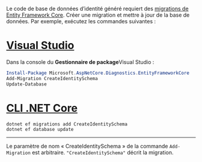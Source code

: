 Le code de base de données d’identité généré requiert des [migrations de Entity Framework Core](/ef/core/managing-schemas/migrations/). Créer une migration et mettre à jour de la base de données. Par exemple, exécutez les commandes suivantes :

# <a name="visual-studio"></a>[Visual Studio](#tab/visual-studio)

Dans la console du **Gestionnaire de package**Visual Studio :

```powershell
Install-Package Microsoft.AspNetCore.Diagnostics.EntityFrameworkCore
Add-Migration CreateIdentitySchema
Update-Database
```

# <a name="net-core-cli"></a>[CLI .NET Core](#tab/netcore-cli)

```dotnetcli
dotnet ef migrations add CreateIdentitySchema
dotnet ef database update
```

---

Le paramètre de nom « CreateIdentitySchema » de la commande `Add-Migration` est arbitraire. `"CreateIdentitySchema"` décrit la migration.
